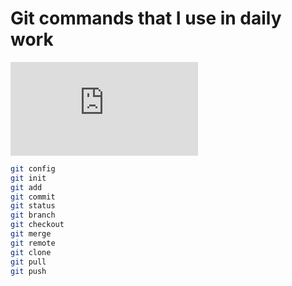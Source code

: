 # Git commands that I use in daily work

![Link to commands](https://github.com/StazMD/Git/blob/main/Git.md)

```bash
git config
git init
git add
git commit
git status
git branch
git checkout
git merge
git remote
git clone
git pull
git push
```